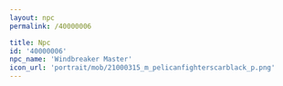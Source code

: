 ```yaml
---
layout: npc
permalink: /40000006

title: Npc
id: '40000006'
npc_name: 'Windbreaker Master'
icon_url: 'portrait/mob/21000315_m_pelicanfighterscarblack_p.png'
---
```

